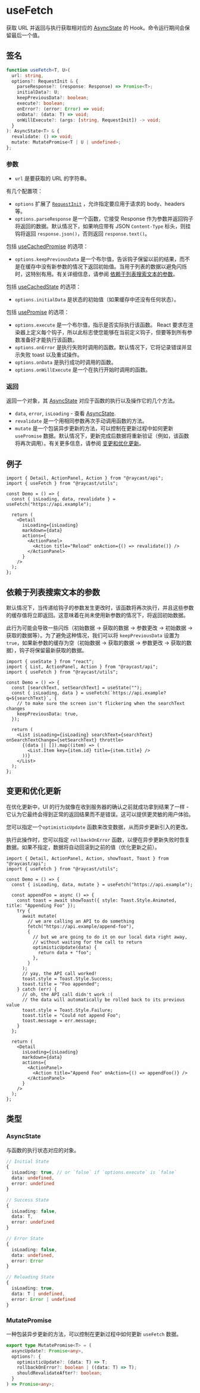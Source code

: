# useFetch

获取 URL 并返回与执行获取相对应的  [AsyncState](usefetch.md#asyncstate)  的 Hook。命令运行期间会保留最后一个值。

## 签名

```ts
function useFetch<T, U>(
  url: string,
  options?: RequestInit & {
    parseResponse?: (response: Response) => Promise<T>;
    initialData?: U;
    keepPreviousData?: boolean;
    execute?: boolean;
    onError?: (error: Error) => void;
    onData?: (data: T) => void;
    onWillExecute?: (args: [string, RequestInit]) -> void;
  }
): AsyncState<T> & {
  revalidate: () => void;
  mutate: MutatePromise<T | U | undefined>;
};
```

### 参数

* `url` 是要获取的 URL 的字符串。

有几个配置项：

* `options` 扩展了 [`RequestInit`](https://github.com/nodejs/undici/blob/v5.7.0/types/fetch.d.ts#L103-L117)  ，允许指定要应用于请求的 body、headers 等。
* `options.parseResponse` 是一个函数，它接受 Response 作为参数并返回钩子将返回的数据。默认情况下，如果响应带有 JSON `Content-Type` 标头，则挂钩将返回 `response.json()`，否则返回 `response.text()`。

包括 [useCachedPromise](https://developers.raycast.com/utilities/react-hooks/usecachedpromise) 的选项：

* `options.keepPreviousData` 是一个布尔值，告诉钩子保留以前的结果，而不是在缓存中没有新参数的情况下返回初始值。当用于列表的数据以避免闪烁时，这特别有用。有关详细信息，请参阅 [依赖于列表搜索文本的参数](https://developers.raycast.com/utilities/react-hooks/usefetch#argument-dependent-on-list-search-text)。

包括 [useCachedState](https://developers.raycast.com/utilities/react-hooks/usecachedpromise) 的选项：

* `options.initialData` 是状态的初始值（如果缓存中还没有任何状态）。

包括 [usePromise](https://developers.raycast.com/utilities/react-hooks/usepromise) 的选项：

* `options.execute` 是一个布尔值，指示是否实际执行该函数。 React 要求在渲染器上定义每个钩子，所以此标志使您能够在当前定义钩子，但要等到所有参数准备好才能执行该函数。
* `options.onError` 是执行失败时调用的函数。默认情况下，它将记录错误并显示失败 toast 以及重试操作。
* `options.onData` 是执行成功时调用的函数。
* `options.onWillExecute` 是一个在执行开始时调用的函数。

### 返回

返回一个对象，其  [AsyncState](usefetch.md#asyncstate)  对应于函数的执行以及操作它的几个方法。

* `data`, `error`, `isLoading` - 查看 [AsyncState](usefetch.md#asyncstate).
* `revalidate` 是一个用相同参数再次手动调用函数的方法。
* `mutate` 是一个包装异步更新的方法，可以控制在更新过程中如何更新 `usePromise` 数据。默认情况下，更新完成后数据将重新验证（例如，该函数将再次调用）。有关更多信息，请参阅 [变更和优化更新](https://developers.raycast.com/utilities/react-hooks/usepromise#mutation-and-optimistic-updates)。

## 例子

```tsx
import { Detail, ActionPanel, Action } from "@raycast/api";
import { useFetch } from "@raycast/utils";

const Demo = () => {
  const { isLoading, data, revalidate } = useFetch("https://api.example");

  return (
    <Detail
      isLoading={isLoading}
      markdown={data}
      actions={
        <ActionPanel>
          <Action title="Reload" onAction={() => revalidate()} />
        </ActionPanel>
      }
    />
  );
};
```

## 依赖于列表搜索文本的参数

默认情况下，当传递给钩子的参数发生更改时，该函数将再次执行，并且这些参数的缓存值将立即返回。这意味着在尚未使用新参数的情况下，将返回初始数据。

此行为可能会导致一些闪烁（初始数据 -> 获取的数据 -> 参数更改 -> 初始数据 -> 获取的数据等）。为了避免这种情况，我们可以将 `keepPreviousData` 设置为 `true`，如果新参数的缓存为空（初始数据 -> 获取的数据 -> 参数更改 -> 获取的数据），钩子将保留最新获取的数据。

```tsx
import { useState } from "react";
import { List, ActionPanel, Action } from "@raycast/api";
import { useFetch } from "@raycast/utils";

const Demo = () => {
  const [searchText, setSearchText] = useState("");
  const { isLoading, data } = useFetch(`https://api.example?q=${searchText}`, {
    // to make sure the screen isn't flickering when the searchText changes
    keepPreviousData: true,
  });

  return (
    <List isLoading={isLoading} searchText={searchText} onSearchTextChange={setSearchText} throttle>
      {(data || []).map((item) => (
        <List.Item key={item.id} title={item.title} />
      ))}
    </List>
  );
};
```

## 变更和优化更新

在优化更新中，UI 的行为就像在收到服务器的确认之前就成功拿到结果了一样 - 它认为它最终会得到正常的返回结果而不是错误。这可以提供更灵敏的用户体验。

您可以指定一个`optimisticUpdate` 函数来改变数据，从而异步更新引入的更改。

执行此操作时，您可以指定 `rollbackOnError` 函数，以便在异步更新失败时恢复数据。如果不指定，数据将自动回滚到之前的值（优化更新之前）。

```tsx
import { Detail, ActionPanel, Action, showToast, Toast } from "@raycast/api";
import { useFetch } from "@raycast/utils";

const Demo = () => {
  const { isLoading, data, mutate } = useFetch("https://api.example");

  const appendFoo = async () => {
    const toast = await showToast({ style: Toast.Style.Animated, title: "Appending Foo" });
    try {
      await mutate(
        // we are calling an API to do something
        fetch("https://api.example/append-foo"),
        {
          // but we are going to do it on our local data right away,
          // without waiting for the call to return
          optimisticUpdate(data) {
            return data + "foo";
          },
        }
      );
      // yay, the API call worked!
      toast.style = Toast.Style.Success;
      toast.title = "Foo appended";
    } catch (err) {
      // oh, the API call didn't work :(
      // the data will automatically be rolled back to its previous value
      toast.style = Toast.Style.Failure;
      toast.title = "Could not append Foo";
      toast.message = err.message;
    }
  };

  return (
    <Detail
      isLoading={isLoading}
      markdown={data}
      actions={
        <ActionPanel>
          <Action title="Append Foo" onAction={() => appendFoo()} />
        </ActionPanel>
      }
    />
  );
};
```

## 类型

### AsyncState

与函数的执行状态对应的对象。

```ts
// Initial State
{
  isLoading: true, // or `false` if `options.execute` is `false`
  data: undefined,
  error: undefined
}

// Success State
{
  isLoading: false,
  data: T,
  error: undefined
}

// Error State
{
  isLoading: false,
  data: undefined,
  error: Error
}

// Reloading State
{
  isLoading: true,
  data: T | undefined,
  error: Error | undefined
}
```

### MutatePromise

一种包装异步更新的方法，可以控制在更新过程中如何更新 `useFetch` 数据。

```ts
export type MutatePromise<T> = (
  asyncUpdate?: Promise<any>,
  options?: {
    optimisticUpdate?: (data: T) => T;
    rollbackOnError?: boolean | ((data: T) => T);
    shouldRevalidateAfter?: boolean;
  }
) => Promise<any>;
```
